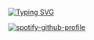 <a href="https://git.io/typing-svg"><img src="https://readme-typing-svg.demolab.com?font=ARial&weight=500&size=25&duration=2000&pause=1000&color=F7F7F7&multiline=true&repeat=false&width=500&height=70&lines=Hi!+I+am+Arnit.;Here's+a+song+that+I+was+listening+to%3A" alt="Typing SVG" /></a>

[![spotify-github-profile](https://spotify-github-profile.vercel.app/api/view?uid=41bfqjieutybkou1mf86zwmmx&cover_image=true&theme=natemoo-re&show_offline=false&background_color=8000ff&interchange=true&bar_color=53b14f&bar_color_cover=true)](https://spotify-github-profile.vercel.app/api/view?uid=41bfqjieutybkou1mf86zwmmx&redirect=true)
